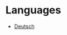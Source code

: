 # Languages

* [Deutsch](https://github.com/Lumieducation/Lumi/tree/c3e7b8c9dfb6a53ed02e85714fa034de7dbc6ef4/docs/de/README.md)


